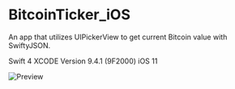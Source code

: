 # BitcoinTicker_iOS

An app that utilizes UIPickerView to get current Bitcoin value with SwiftyJSON.

Swift 4 XCODE Version 9.4.1 (9F2000) iOS 11

![Preview](https://github.com/BinaryForge/BitcoinTicker_iOS/blob/master/bitcointickersample.gif)
